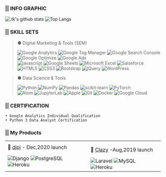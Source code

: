 <!--
### Hi there 👋
**GitHiru/GitHiru** is a ✨ _special_ ✨ repository because its `README.md` (this file) appears on your GitHub profile.
Here are some ideas to get you started:
 - 🔭 I’m currently working on ...
 - 🌱 I’m currently learning ...
 - 👯 I’m looking to collaborate on ...
 - 🤔 I’m looking for help with ...
 - 💬 Ask me about ...
 - 📫 How to reach me: ...
 - 😄 Pronouns: ...
 - ⚡ Fun fact: ...
-->


<!-- 👞 VISIT -->
<!-- <img src='https://profile-counter.glitch.me/Githiru/count.svg' alt='Visitor Count' width=20%> -->


<!-- 📊 INFO GRAPHIC -->
<!-- Cf. -------------------------------------------
  https://github.com/anuraghazra/github-readme-stats

----------------------------------------------------
![.tk's trophy](https://github-profile-trophy.vercel.app/?username=GitHiru&theme=dark)
![.tk's chart1](https://raw.githubusercontent.com/GitHiru/GitHiru/main/profile-summary-card-output/solarized_dark/1-repos-per-language.svg)
![.tk's chart2](https://raw.githubusercontent.com/GitHiru/GitHiru/main/profile-summary-card-output/solarized_dark/2-most-commit-language.svg)
![.tk's wakatime stats](https://github-readme-stats.vercel.app/api/wakatime?username=GitHiru&layout=compact&theme=solarized-dark)
![Repo Card](https://github-readme-stats.vercel.app/api/pin/?username=anuraghazra&repo=github-readme-stats&theme=solarized-dark)
![Repo Card](https://github-readme-stats.vercel.app/api/pin/?username=anuraghazra&repo=github-readme-stats&theme=solarized-dark)
![.tk's graph](https://raw.githubusercontent.com/GitHiru/GitHiru/main/profile-summary-card-output/solarized_dark/0-profile-details.svg)
------------------------------------------------ -->
### || INFO GRAPHIC

![.tk's github stats](https://github-readme-stats.vercel.app/api?username=GitHiru&show_icons=true&theme=solarized-dark&hide=issues,contribs)
![Top Langs](https://github-readme-stats.vercel.app/api/top-langs/?username=GitHiru&layout=compact&theme=solarized-dark&hide=html,css)


<!-- 📛 BADGE -->
<!-- Cf.----------------------------------------------
  https://shields.io/
  https://simpleicons.org/

-- How to wright -------------------------------------
  ![](https://img.shields.io/badge/-.svg?logo=&style=flat&color=383c3c&logoColor=)

------------------------------------------------------
> ![PyTorch](https://img.shields.io/badge/pytorch-EE4C2C.svg?logo=pytorch&style=flat&color=383c3c&logoColor=)
> ![Google Chrome](https://img.shields.io/badge/-google%20chrome-4285F4.svg?logo=google-chrome&style=flat&color=383c3c&logoColor=)
> ![PHP](https://img.shields.io/badge/PHP-777BB4.svg?logo=php&style=flat&color=383c3c&logoColor=)
> ![OpenCV](https://img.shields.io/badge/-OpenCV-5C3EE8.svg?logo=opencv&style=flat&color=383c3c&logoColor=5C3EE8)
> ![Selenium](https://img.shields.io/badge/-Selenium-43B02A.svg?logo=selenium&style=flat&color=383c3c&logoColor=43B02A)
> ![Streamlit](https://img.shields.io/badge/-Streamlit-FF4B4B.svg?logo=streamlit&style=flat&color=383c3c&logoColor=)
> ![Ansible](https://img.shields.io/badge/-Ansible-EE0000.svg?logo=ansible&style=flat&color=383c3c&logoColor=)
> ![AWS](https://img.shields.io/badge/-Amazon%20AWS-232F3E.svg?logo=amazon-aws&style=flat&color=383c3c&logoColor=)
> ![Google Cloud](https://img.shields.io/badge/-Google%20Cloud-EEE.svg?logo=google-cloud&style=flat&color=383c3c&logoColor=)
> ![Nginx](https://img.shields.io/badge/-Nginx-bfcfcf.svg?logo=nginx&style=flat&color=383c3c&logoColor=)
> ![Apache](https://img.shields.io/badge/-Apache-D22128.svg?logo=apache&style=flat&color=383c3c&logoColor=)
> ![Raspberry Pi](https://img.shields.io/badge/-Raspberry%20Pi-C51A4A.svg?logo=raspberry-pi&style=flat&logoColor=)
> ![Vim](https://img.shields.io/badge/-Vim-019733.svg?logo=vim&style=flat&color=383c3c&logoColor=)
> ![Google Chrome](https://img.shields.io/badge/-Google%20Chrome-4285F4.svg?logo=google-chrome&style=flat&color=383c3c&logoColor=4285F4)
> ![Twiiter](https://img.shields.io/badge/-Twitter-1DA1F2.svg?logo=twitter&style=flat&color=383c3c&logoColor=1DA1F2)
> ![Kaggle](https://img.shields.io/badge/-Kaggle-20BEFF.svg?logo=kaggle&style=flat&color=383c3c&logoColor=)
> ![GitHub](https://img.shields.io/badge/-GitHub-181717.svg?logo=github&style=flat&color=383c3c&logoColor=)
> ![Skype](https://img.shields.io/badge/-Skype-00AFF0.svg?logo=skype&style=flat&color=383c3c&logoColor=00AFF0)
> ![slack](https://img.shields.io/badge/-Slack-4A154B.svg?logo=slack&style=flat&color=383c3c&logoColor=4A154B)
> ![Discord](https://img.shields.io/badge/-Discord-7289DA.svg?logo=discord&style=flat&color=383c3c&logoColor=7289DA)
> ![trello](https://img.shields.io/badge/-Trello-0079BF.svg?logo=trello&style=flat&color=383c3c&logoColor=0079BF)
> ![Zoom](https://img.shields.io/badge/-Zoom-2D8CFF.svg?logo=zoom&style=flat&color=383c3c&logoColor=2D8CFF)
> ![Dark Reader](https://img.shields.io/badge/-Dark%20Reader-141E24.svg?logo=dark-reader&style=flat&color=383c3c&logoColor=141E24)
> ![XAMPP](https://img.shields.io/badge/-XAMPP-FB7A24.svg?logo=xampp&style=flat&color=383c3c&logoColor=)
> ![McDonald's](https://img.shields.io/badge/-McDonald's-FBC817.svg?logo=mcdonald's&style=flat&color=383c3c&logoColor=)
> ![Anaconda](https://img.shields.io/badge/-Anaconda-44A833.svg?logo=anaconda&style=flat&color=383c3c&logoColor=)
> ![Ubuntu](https://img.shields.io/badge/-Ubuntu-6F52B5.svg?logo=ubuntu&style=flat&color=383c3c&logoColor=)
> ![PUBGm](https://img.shields.io/badge/-PUBGm-F2A900.svg?logo=playerunknownsbattlegrounds&style=flat&color=383c3c&logoColor=F2A900)
> ![HTML5](https://img.shields.io/badge/-HTML5-E34F26.svg?logo=html5&style=flat&color=383c3c&logoColor=)
> ![CSS3](https://img.shields.io/badge/-CSS3-1572B6.svg?logo=css3&style=flat&color=383c3c&logoColor=1572B6)
> ![Bootstrap](https://img.shields.io/badge/-Bootstrap-563D7C.svg?logo=bootstrap&style=flat&color=383c3c&logoColor=)
> ![jQuery](https://img.shields.io/badge/-jQuery-0769AD.svg?logo=jquery&style=flat&color=383c3c&logoColor=0769AD)
> ![WordPress](https://img.shields.io/badge/-WordPress-21759B.svg?logo=wordpress&style=flat&color=383c3c&logoColor=21759B)
> ![MySQL](https://img.shields.io/badge/-MySQL-4479A1.svg?logo=mysql&style=flat&color=383c3c&logoColor=)
> ![Google AdSense](https://img.shields.io/badge/-Google%20AdSense-4285F4.svg?logo=google-adsense&style=flat&color=383c3c&logoColor=4285F4)
------------------------------------------------ -->

### || SKILL SETS

> <p>● Digital Marketing & Tools (SEM)</p>
>
> ![Google Analytics](https://img.shields.io/badge/-Google%20Analytics-E37400.svg?logo=google-analytics&style=flat&color=383c3c&logoColor=)
> ![Google Tag Manager](https://img.shields.io/badge/-Google%20Tag%20Manager-4285F4.svg?logo=google-tag-manager&style=flat&color=383c3c&logoColor=4285F4)
> ![Google Search Console](https://img.shields.io/badge/-Google%20Search%20Console-458CF5.svg?logo=google-search-console&style=flat&color=383c3c&logoColor=458CF5)
> ![Google Optimize](https://img.shields.io/badge/-Google%20Optimize-B366F6.svg?logo=google-optimize&style=flat&color=383c3c&logoColor=B366F6)
> ![Google Ads](https://img.shields.io/badge/-Google%20Ads-4285F4.svg?logo=google-ads&style=flat&color=383c3c&logoColor=4285F4) <br>
> ![javascript](https://img.shields.io/badge/Javascript-276DC3.svg?logo=javascript&style=flat&color=383c3c&logoColor=)
> ![Google Sheets](https://img.shields.io/badge/-Google%20Sheets-E37400.svg?logo=google-sheets&style=flat&color=383c3c&logoColor=)
> ![Microsoft Excel](https://img.shields.io/badge/-Microsoft%20Excel-217346.svg?logo=microsoft-excel&style=flat&color=383c3c&logoColor=217346)
> ![Salseforce](https://img.shields.io/badge/-Salesforce-00A1E0.svg?logo=salesforce&style=flat&color=383c3c&logoColor=00A1E0) <br>
> ![HTML5](https://img.shields.io/badge/-HTML5-E34F26.svg?logo=html5&style=flat&color=383c3c&logoColor=)
> ![CSS3](https://img.shields.io/badge/-CSS3-1572B6.svg?logo=css3&style=flat&color=383c3c&logoColor=1572B6)
> ![Bootstrap](https://img.shields.io/badge/-Bootstrap-563D7C.svg?logo=bootstrap&style=flat&color=383c3c&logoColor=)
> ![jQuery](https://img.shields.io/badge/-jQuery-0769AD.svg?logo=jquery&style=flat&color=383c3c&logoColor=0769AD)
> ![WordPress](https://img.shields.io/badge/-WordPress-21759B.svg?logo=wordpress&style=flat&color=383c3c&logoColor=21759B)


> <p>● Data Science & Tools</p>
> 
> ![Python](https://img.shields.io/badge/-Python-3776AB.svg?logo=python&style=flat&color=383c3c&logoColor=3776AB)
> ![NumPy](https://img.shields.io/badge/-NumPy-013243.svg?logo=numpy&style=flat&color=383c3c&logoColor=013243)
> ![Pandas](https://img.shields.io/badge/-Pandas-150458.svg?logo=pandas&style=flat&color=383c3c&logoColor=150458)
> ![scikit-learn](https://img.shields.io/badge/-scikitlearn-F7931E.svg?logo=scikit-learn&style=flat&color=383c3c&logoColor=)
> ![PyTorch](https://img.shields.io/badge/-PyTorch-D00000.svg?logo=pytorch&style=flat&color=383c3c&logoColor=EE4C2C) <br>
> ![Atom](https://img.shields.io/badge/-Atom-66595C.svg?logo=atom&style=flat&color=383c3c&logoColor=66595C)
> ![JupyterLab](https://img.shields.io/badge/-JupyterLab-F37626.svg?logo=jupyter&style=flat&color=383c3c&logoColor=F37626)
> ![Apple](https://img.shields.io/badge/-Macintosh-000000.svg?logo=apple&style=flat&color=383c3c&logoColor=)
> ![Git](https://img.shields.io/badge/-Git-F05032.svg?logo=git&style=flat&color=383c3c&logoColor=)
> ![Docker](https://img.shields.io/badge/-Docker-EEE.svg?logo=docker&style=flat&color=383c3c&logoColor=)
> ![Google Cloud](https://img.shields.io/badge/-Google%20Cloud-EEE.svg?logo=google-cloud&style=flat&color=383c3c&logoColor=)


### || CERTIFICATION
```
• Google Analytics Individual Qualification
• Python 3 Data Analyst Certification
```


### || My Products
| | |
|-|-|
| 💽 [djpj](https://djpj.herokuapp.com) - Dec,2020 launch </p> ![Django](https://img.shields.io/badge/-Django-092E20.svg?logo=django&style=flat&color=383c3c&logoColor=092E20) ![PostgreSQL](https://img.shields.io/badge/PostgreSQL-4169E1.svg?logo=postgresql&style=flat&color=383c3c&logoColor=) ![Heroku](https://img.shields.io/badge/-Heroku-430098.svg?logo=Heroku&style=flat&color=383c3c&logoColor=430098)| <p>🦥 [Clazy](https://clazy.herokuapp.com) -Aug,2019 launch</p>![Laravel](https://img.shields.io/badge/-Laravel-FF2D20.svg?logo=laravel&style=flat&color=383c3c&logoColor=) ![MySQL](https://img.shields.io/badge/-MySQL-4479A1.svg?logo=mysql&style=flat&color=383c3c&logoColor=) ![Heroku](https://img.shields.io/badge/-Heroku-430098.svg?logo=Heroku&style=flat&color=383c3c&logoColor=430098)|

